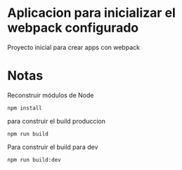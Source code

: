 # Aplicacion para inicializar el webpack configurado

Proyecto inicial para crear apps con webpack

# Notas

Reconstruir módulos de Node

```
npm install
```

para construir el build produccion

```
npm run build
```

Para construir el build para dev

```
npm run build:dev
```